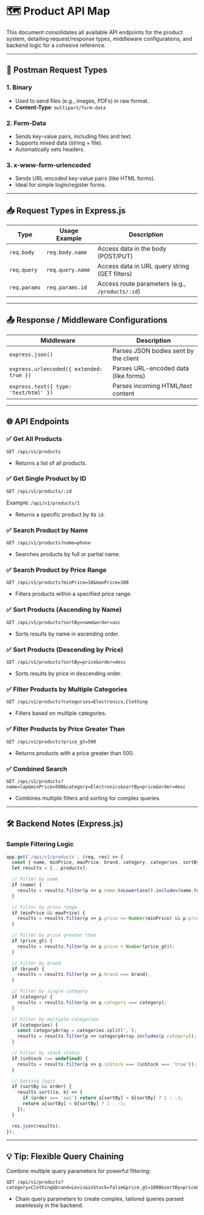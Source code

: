# 🗺️ Product API Map

This document consolidates all available API endpoints for the product system, detailing request/response types, middleware configurations, and backend logic for a cohesive reference.

---

## 📮 Postman Request Types

### 1. **Binary**
- Used to send files (e.g., images, PDFs) in raw format.
- **Content-Type**: `multipart/form-data`

### 2. **Form-Data**
- Sends key-value pairs, including files and text.
- Supports mixed data (string + file).
- Automatically sets headers.

### 3. **x-www-form-urlencoded**
- Sends URL-encoded key-value pairs (like HTML forms).
- Ideal for simple login/register forms.

---

## 📥 Request Types in Express.js

| Type         | Usage Example           | Description                                      |
|--------------|-------------------------|--------------------------------------------------|
| `req.body`   | `req.body.name`         | Access data in the body (POST/PUT)              |
| `req.query`  | `req.query.name`        | Access data in URL query string (GET filters)   |
| `req.params` | `req.params.id`         | Access route parameters (e.g., `/products/:id`) |

---

## 📤 Response / Middleware Configurations

| Middleware                                   | Description                                |
|---------------------------------------------|--------------------------------------------|
| `express.json()`                            | Parses JSON bodies sent by the client      |
| `express.urlencoded({ extended: true })`     | Parses URL-encoded data (like forms)       |
| `express.text({ type: 'text/html' })`       | Parses incoming HTML/text content          |

---

## 🌐 API Endpoints

### ✅ Get All Products
```http
GET /api/v1/products
```
- Returns a list of all products.

### ✅ Get Single Product by ID
```http
GET /api/v1/products/:id
```
Example: `/api/v1/products/1`
- Returns a specific product by its `id`.

### ✅ Search Product by Name
```http
GET /api/v1/products?name=phone
```
- Searches products by full or partial name.

### ✅ Search Product by Price Range
```http
GET /api/v1/products?minPrice=10&maxPrice=100
```
- Filters products within a specified price range.

### ✅ Sort Products (Ascending by Name)
```http
GET /api/v1/products?sortBy=name&order=asc
```
- Sorts results by name in ascending order.

### ✅ Sort Products (Descending by Price)
```http
GET /api/v1/products?sortBy=price&order=desc
```
- Sorts results by price in descending order.

### ✅ Filter Products by Multiple Categories
```http
GET /api/v1/products?categories=Electronics,Clothing
```
- Filters based on multiple categories.

### ✅ Filter Products by Price Greater Than
```http
GET /api/v1/products?price_gt=500
```
- Returns products with a price greater than 500.

### ✅ Combined Search
```http
GET /api/v1/products?name=lap&minPrice=500&category=Electronics&sortBy=price&order=desc
```
- Combines multiple filters and sorting for complex queries.

---

## 🛠️ Backend Notes (Express.js)

### Sample Filtering Logic
```js
app.get('/api/v1/products', (req, res) => {
  const { name, minPrice, maxPrice, brand, category, categories, sortBy, order, inStock, price_gt } = req.query;
  let results = [...products];

  // Filter by name
  if (name) {
    results = results.filter(p => p.name.toLowerCase().includes(name.toLowerCase()));
  }

  // Filter by price range
  if (minPrice && maxPrice) {
    results = results.filter(p => p.price >= Number(minPrice) && p.price <= Number(maxPrice));
  }

  // Filter by price greater than
  if (price_gt) {
    results = results.filter(p => p.price > Number(price_gt));
  }

  // Filter by brand
  if (brand) {
    results = results.filter(p => p.brand === brand);
  }

  // Filter by single category
  if (category) {
    results = results.filter(p => p.category === category);
  }

  // Filter by multiple categories
  if (categories) {
    const categoryArray = categories.split(',');
    results = results.filter(p => categoryArray.includes(p.category));
  }

  // Filter by stock status
  if (inStock !== undefined) {
    results = results.filter(p => p.inStock === (inStock === 'true'));
  }

  // Sorting logic
  if (sortBy && order) {
    results.sort((a, b) => {
      if (order === 'asc') return a[sortBy] > b[sortBy] ? 1 : -1;
      return a[sortBy] < b[sortBy] ? 1 : -1;
    });
  }

  res.json(results);
});
```

---

## 💡 Tip: Flexible Query Chaining
Combine multiple query parameters for powerful filtering:
```http
GET /api/v1/products?category=Clothing&brand=Levis&inStock=false&price_gt=1000&sortBy=price&order=desc
```
- Chain query parameters to create complex, tailored queries parsed seamlessly in the backend.